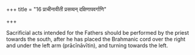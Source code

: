 +++
title = "16 प्राचीनावीती प्रसव्यन् दक्षिणापवर्गाणि"

+++

Sacrificial acts intended for the Fathers should be performed by the priest towards the south, after he has placed the Brahmanic cord over the right and under the left arm (prācīnāvītin), and turning towards the left.
